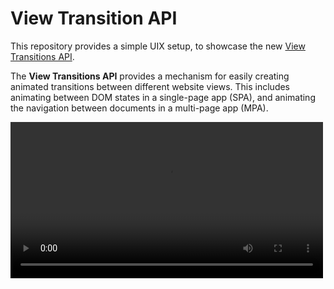 # View Transition API

This repository provides a simple UIX setup, to showcase the new [View Transitions API](https://developer.mozilla.org/en-US/docs/Web/API/View_Transitions_API).


The **View Transitions API** provides a mechanism for easily creating animated transitions between different website views. This includes animating between DOM states in a single-page app (SPA), and animating the navigation between documents in a multi-page app (MPA).

<video src=".github/example.mp4" width="500"/>


## Enable View Transitions for UIX

Since the View Transitions API has limited availability still and does only work on Chromium based browsers, the API is not enabled per default for UIX projects. Make sure to include the `view-transitions` flag to the experimental_features property in your *app.dx* config file.

```json
experimental_features: ["view-transitions"]
```

# Basic usage
There is a JavaScript API to initiate animations and handle transitions context via `document.startViewTransition()`.

For many usecases it might be enough using the pure CSS solution instead. 

You can define a view transition on the element you want to transition from:

```CSS
.home {
	view-transition-name: my-transition;
}
```

The following selectors are then available to target the old and new states of the element:

```CSS
::view-transition-old(my-transition) {
  /* animate out effects */
}

::view-transition-new(my-transition) {
  /* animate in effects */
}
```

---

<sub>&copy; unyt 2024 • [unyt.org](https://unyt.org)</sub>